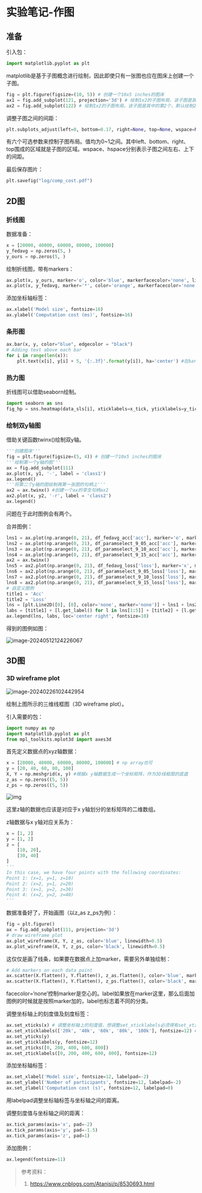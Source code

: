 # 实验笔记-作图

## 准备

引入包：

```python
import matplotlib.pyplot as plt
```

matplotlib是基于子图概念进行绘制，因此即使只有一张图也应在图床上创建一个子图。

```python
fig = plt.figure(figsize=(10, 5)) # 创建一个10x5 inches的图床
ax1 = fig.add_subplot(121, projection='3d') # 绘制1x2的子图布局，该子图是其中的第1个，指明绘制3D图
ax2 = fig.add_subplot(122) # 绘制1x2的子图布局，该子图是其中的第2个，默认绘制2D图
```

调整子图之间的间距：

```python
plt.subplots_adjust(left=0, bottom=0.17, right=None, top=None, wspace=None, hspace=None)
```

有六个可选参数来控制子图布局。值均为0~1之间。其中left、bottom、right、top围成的区域就是子图的区域。wspace、hspace分别表示子图之间左右、上下的间距。

最后保存图片：

```python
plt.savefig("log/comp_cost.pdf")
```

## 2D图

### 折线图

数据准备：

```python
x = [20000, 40000, 60000, 80000, 100000]
y_fedavg = np.zeros(5, )
y_ours = np.zeros(5, )
```

绘制折线图，带有markers：

```python
ax.plot(x, y_ours, marker='o', color='blue', markerfacecolor='none', linewidth=1, label='Basic&improved schemes')
ax.plot(x, y_fedavg, marker='*', color='orange', markerfacecolor='none', linewidth=1, label='FedAvg')
```

添加坐标轴标签：

```python
ax.xlabel('Model size', fontsize=16)
ax.ylabel('Computation cost (ms)', fontsize=16)
```

### 条形图

```python
ax.bar(x, y, color="blue", edgecolor = "black")
# Adding text above each bar
for i in range(len(x)):
    plt.text(x[i], y[i] + 5, '{:.3f}'.format(y[i]), ha='center') #在bar上显示y值（保留小数点后3位），y[i] + 5控制高度。
```

### 热力图

折线图可以借助seaborn绘制。

```python
import seaborn as sns
fig_hp = sns.heatmap(data_sls[i], xticklabels=x_tick, yticklabels=y_tick, vmin=0, vmax=0.05, cmap='RdBu_r', linewidths=.5, ax=axes[i-1])
```

### 绘制双y轴图

借助关键函数twinx()绘制双y轴。

```python
'''创建图床'''
fig = plt.figure(figsize=(5, 4)) # 创建一个10x5 inches的图床
'''绘制第一个y轴的图'''
ax = fig.add_subplot(111)
ax.plot(x, y1, '-', label = 'class1')
ax.legend()
'''将第二个y轴的图绘制再第一张图的句柄上'''
ax2 = ax.twinx() #创建一个ax的孪生句柄ax2
ax2.plot(x, y2, '-r', label = 'class2')
ax.legend()
```

问题在于此时图例会有两个。

合并图例：

```python
lns1 = ax.plot(np.arange(0, 21), df_fedavg_acc['acc'], marker='o', markersize=5, color=color[0], markerfacecolor='none', linewidth=1, label='FedAvg')
lns2 = ax.plot(np.arange(0, 21), df_paramselect_9_05_acc['acc'], marker='o', markersize=5, color=color[1], markerfacecolor='none', linewidth=1, label=r'param_select $\gamma=0.9, \theta=0.05$')
lns3 = ax.plot(np.arange(0, 21), df_paramselect_9_10_acc['acc'], marker='o', markersize=5, color=color[2], markerfacecolor='none', linewidth=1, label=r'param_select $\gamma=0.9, \theta=0.10$')
lns4 = ax.plot(np.arange(0, 21), df_paramselect_9_15_acc['acc'], marker='o', markersize=5, color=color[3], markerfacecolor='none', linewidth=1, label=r'param_select $\gamma=0.9, \theta=0.15$')
ax2 = ax.twinx()
lns5 = ax2.plot(np.arange(0, 21), df_fedavg_loss['loss'], marker='x', markersize=5, color=color[0], markerfacecolor='none', linewidth=1, label='FedAvg')
lns6 = ax2.plot(np.arange(0, 21), df_paramselect_9_05_loss['loss'], marker='x', markersize=5, color=color[1], markerfacecolor='none', linewidth=1, label=r'param_select $\gamma=0.9, \theta=0.05$')
lns7 = ax2.plot(np.arange(0, 21), df_paramselect_9_10_loss['loss'], marker='x', markersize=5, color=color[2], markerfacecolor='none', linewidth=1, label=r'param_select $\gamma=0.9, \theta=0.10$')
lns8 = ax2.plot(np.arange(0, 21), df_paramselect_9_15_loss['loss'], marker='x', markersize=5, color=color[3], markerfacecolor='none', linewidth=1, label=r'param_select $\gamma=0.9, \theta=0.15$')
# 自定义图例
title1 = 'Acc'
title2 = 'Loss'
lns = [plt.Line2D([0], [0], color='none', marker='none')] + lns1 + lns2 + lns3 + lns4 + [plt.Line2D([0], [0], color='none', marker='none')] + lns5 + lns6 + lns7 + lns8
labs = [title1] + [l.get_label() for l in lns[1:5]] + [title2] + [l.get_label() for l in lns[6:]]
ax.legend(lns, labs, loc='center right', fontsize=10)
```

得到的图例如图：

![image-20240512124226067](实验笔记_作图.assets/image-20240512124226067.png)

## 3D图

### 3D wireframe plot

![image-20240226102442954](实验笔记_作图.assets/image-20240226102442954.png)

绘制上图所示的三维线框图（3D wireframe plot）。

引入需要的包：

```python
import numpy as np
import matplotlib.pyplot as plt
from mpl_toolkits.mplot3d import axes3d
```

首先定义数据点的xyz轴数据：

```python
x = [20000, 40000, 60000, 80000, 100000] # np array也可
y = [20, 40, 60, 80, 100]
X, Y = np.meshgrid(x, y) #根据x y轴数据生成一个坐标矩阵，作为3D线框图的底盘
z_as = np.zeros((5, 5))
z_ps = np.zeros((5, 5))
```

![img](实验笔记_作图.assets/2018-11-12-numpy-meshgrid-01.png)

这里z轴的数据也应该是对应于x y轴划分的坐标矩阵的二维数组。

z轴数据与x y轴对应关系为：

```python
x = [1, 2]
y = [1, 2]
z = [
    [10, 20],
    [30, 40]
]
'''
In this case, we have four points with the following coordinates:
Point 1: (x=1, y=1, z=10)
Point 2: (x=2, y=1, z=20)
Point 3: (x=1, y=2, z=30)
Point 4: (x=2, y=2, z=40)
'''
```

数据准备好了，开始画图（以z_as z_ps为例）：

```python
fig = plt.figure()
ax = fig.add_subplot(111, projection='3d')
# draw wireframe plot
ax.plot_wireframe(X, Y, z_as, color='blue', linewidth=0.5)
ax.plot_wireframe(X, Y, z_ps, color='black', linewidth=0.5)
```

这仅仅是画了线条，如果要在数据点上加marker，需要另外单独绘制：

```python
# Add markers on each data point
ax.scatter(X.flatten(), Y.flatten(), z_as.flatten(), color='blue', marker='o', linewidth=0.5, facecolors='none', alpha=1, label='AS (Basic&improved schemes)')
ax.scatter(X.flatten(), Y.flatten(), z_ps.flatten(), color='black', marker='o', linewidth=0.5, facecolors='none', alpha=1, label='PS (Basic scheme)')
```

facecolor=‘none’控制marker是空心的。label如果放在marker这里，那么后面加图例的时候就是按照marker加的，label也标志着不同的分类。

调整坐标轴上的刻度值及刻度标签：

```python
ax.set_xticks(x) # 调整坐标轴上的刻度值，想调整set_xticklabels必须得有set_xticks
ax.set_xticklabels(['20k', '40k', '60k', '80k', '100k'], fontsize=12) # 自定义坐标轴上的刻度标签，也在这里自定义字体大小
ax.set_yticks(y)
ax.set_yticklabels(y, fontsize=12)
ax.set_zticks([0, 200, 400, 600, 800])
ax.set_zticklabels([0, 200, 400, 600, 800], fontsize=12) 
```

添加坐标轴标签：

```python
ax.set_xlabel('Model size', fontsize=12, labelpad=-2)
ax.set_ylabel('Number of participants', fontsize=12, labelpad=-2)
ax.set_zlabel('Computation cost (s)', fontsize=12, labelpad=0)
```

用labelpad调整坐标轴标签与坐标轴之间的距离。

调整刻度值与坐标轴之间的距离：

```python
ax.tick_params(axis='x', pad=-2)
ax.tick_params(axis='y', pad=-1.5)
ax.tick_params(axis='z', pad=1)
```

添加图例：

```python
ax.legend(fontsize=11)
```



> 参考资料：
>
> 1. https://www.cnblogs.com/Atanisi/p/8530693.html
